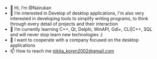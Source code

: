 - 👋 Hi, I’m @Nairukan
- 👀 I’m interested in Develop of desktop applications, I'm also very interested in developing tools to simplify writing programs, to think through every detail of projects and their interaction
- 🌱 I’m currently learning C++, Qt, Delphi, WinAPI, Gdi+, CLI|C++, SQL and will never stop learn new technologies :)
- 💞️ I want to cooperate with a company focused on the desktop applications
- 📫 How to reach me nikita_koren2002@gmail.com

<!---
Nairukan/Nairukan is a ✨ special ✨ repository because its `README.md` (this file) appears on your GitHub profile.
You can click the Preview link to take a look at your changes.
--->
